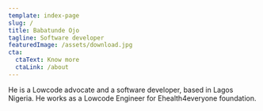 ```yaml
---
template: index-page
slug: /
title: Babatunde Ojo
tagline: Software developer
featuredImage: /assets/download.jpg
cta:
  ctaText: Know more
  ctaLink: /about
---
```

He is a Lowcode advocate and a software developer, based in Lagos Nigeria. He works as a Lowcode Engineer for Ehealth4everyone foundation.
